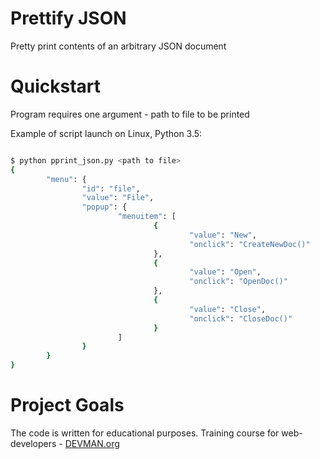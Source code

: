 # Prettify JSON

Pretty print contents of an arbitrary JSON document

# Quickstart

Program requires one argument - path to file to be printed

Example of script launch on Linux, Python 3.5:

```bash

$ python pprint_json.py <path to file>
{
        "menu": {
                "id": "file",
                "value": "File",
                "popup": {
                        "menuitem": [
                                {
                                        "value": "New",
                                        "onclick": "CreateNewDoc()"
                                },
                                {
                                        "value": "Open",
                                        "onclick": "OpenDoc()"
                                },
                                {
                                        "value": "Close",
                                        "onclick": "CloseDoc()"
                                }
                        ]
                }
        }
}

```

# Project Goals

The code is written for educational purposes. Training course for web-developers - [DEVMAN.org](https://devman.org)
